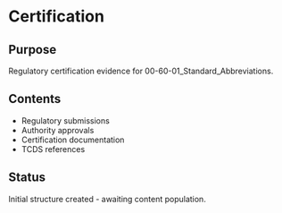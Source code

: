 # Certification

## Purpose
Regulatory certification evidence for 00-60-01_Standard_Abbreviations.

## Contents
- Regulatory submissions
- Authority approvals
- Certification documentation
- TCDS references

## Status
Initial structure created - awaiting content population.

